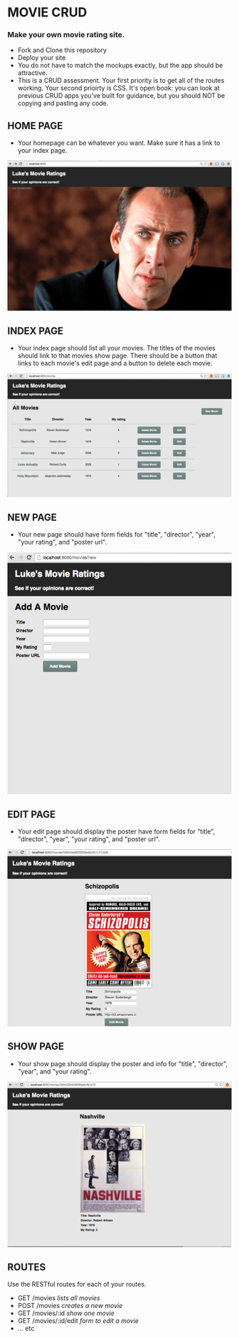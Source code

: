 # MOVIE CRUD

### Make your own movie rating site.

- Fork and Clone this repository
- Deploy your site
- You do not have to match the mockups exactly, but the app should be attractive.
- This is a CRUD assessment. Your first priority is to get all of the routes working. Your second prioirty is CSS. It's open book: you can look at previous CRUD apps you've built for guidance, but you should NOT be copying and pasting any code.

## HOME PAGE

- Your homepage can be whatever you want.  Make sure it has a link to your index page.

![Home](/mockups/home.png)

## INDEX PAGE

- Your index page should list all your movies.  The titles of the movies should link to that movies show page. There should be a button that links to each movie's edit page and a button to delete each movie.

![Index](/mockups/index.png)

## NEW PAGE

- Your new page should have form fields for "title", "director", "year", "your rating", and "poster url".

![Index](/mockups/new.png)

## EDIT PAGE

- Your edit page should display the poster have form fields for "title", "director", "year", "your rating", and "poster url".

![Index](/mockups/edit.png)

## SHOW PAGE

- Your show page should display the poster and info for "title", "director", "year", and "your rating".

![Index](/mockups/show.png)


## ROUTES 
 
Use the RESTful routes for each of your routes.

- GET /movies   _lists all movies_
- POST /movies  _creates a new movie_
- GET /movies/:id  _show one movie_
- GET /movies/:id/edit _form to edit a movie_
- ... etc 



